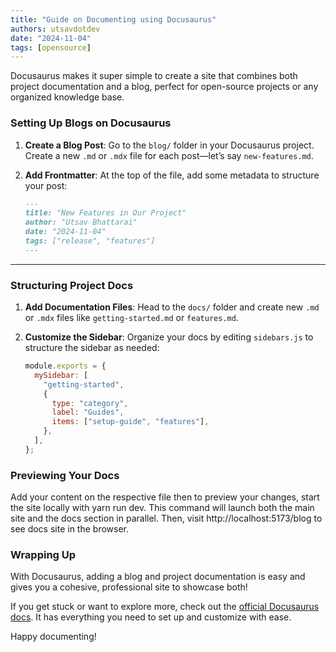 ```yaml
---
title: "Guide on Documenting using Docusaurus"
authors: utsavdotdev
date: "2024-11-04"
tags: [opensource]
---
```


Docusaurus makes it super simple to create a site that combines both project documentation and a blog, perfect for open-source projects or any organized knowledge base.

<!-- truncate -->

### Setting Up Blogs on Docusaurus

1. **Create a Blog Post**: Go to the `blog/` folder in your Docusaurus project. Create a new `.md` or `.mdx` file for each post—let’s say `new-features.md`.

2. **Add Frontmatter**: At the top of the file, add some metadata to structure your post:

   ```markdown
   ---
   title: "New Features in Our Project"
   author: "Utsav Bhattarai"
   date: "2024-11-04"
   tags: ["release", "features"]
   ---
   ```

---

### Structuring Project Docs

1. **Add Documentation Files**: Head to the `docs/` folder and create new `.md` or `.mdx` files like `getting-started.md` or `features.md`.

2. **Customize the Sidebar**: Organize your docs by editing `sidebars.js` to structure the sidebar as needed:

   ```javascript
   module.exports = {
     mySidebar: [
       "getting-started",
       {
         type: "category",
         label: "Guides",
         items: ["setup-guide", "features"],
       },
     ],
   };
   ```

### Previewing Your Docs

Add your content on the respective file then to preview your changes, start the site locally with yarn run dev. This command will launch both the main site and the docs section in parallel. Then, visit http://localhost:5173/blog to see docs site in the browser.

### Wrapping Up

With Docusaurus, adding a blog and project documentation is easy and gives you a cohesive, professional site to showcase both!

If you get stuck or want to explore more, check out the [official Docusaurus docs](https://docusaurus.io/docs). It has everything you need to set up and customize with ease.

Happy documenting!
